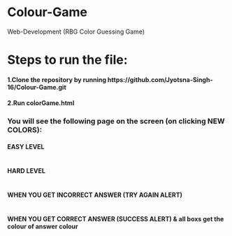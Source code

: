 # Colour-Game
Web-Development (RBG Color Guessing Game)
<h1>Steps to run the file:</h1>
<h4>1.Clone the repository by running https://github.com/Jyotsna-Singh-16/Colour-Game.git </h4>
<h4>2.Run colorGame.html </h4>

<h3>You will see the following page on the screen (on clicking NEW COLORS): </h3>

<h4>EASY LEVEL </h4>
<img src=""/>
<h4>HARD LEVEL </h4>
<img src=""/>
<h4>WHEN YOU GET INCORRECT ANSWER (TRY AGAIN ALERT) </h4>
<img src=""/>
<h4>WHEN YOU GET CORRECT ANSWER (SUCCESS ALERT) & all boxs get the colour of answer colour</h4>
<img src=""/>

